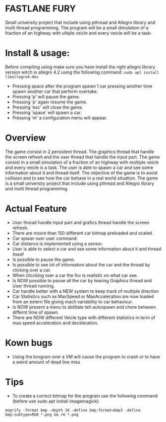 # FASTLANE FURY
Small university project that include using pthread and Allegro library and multi thread programming. The program will be a small dimulation of a fraction of an highway with  ultiple veicle and every veicle will be a task-

# Install & usage:

Before compiling using make sure you have install the right allegro library version witch is allegro 4.2 using the following command:
```sudo apt install liballegro4-dev```
- Pressing space after the program spawn 1 car pressing another time spawn another car that perform overtake.
- Pressing 'p' will pause the game.
- Pressing 'p' again resume the game.
- Pressing 'esc' will close the game.
- Pressing 'space' will spawn a car.
- Pressing 'm' a configuration menu will appear.

# Overview

The game consist in 2 persistent thread. The graphics thread that handle the screen refresh and the user thread that handle the input part. The game consist in a small simulation of a fraction of an highway with multiple veicle and every veicle is a task. The user is able to spawn a car and see some information about it and thread itself. The objective of the game is to avoid collision and to see how the car behave in a real world situation. The game is a small university project that include using pthread and Allegro library and multi thread programming.


# Actual Feature

- User thread  handle input part and grafics thread handle the screen refresh.
- There are mosre than 150 different car bitmap preloaded and scaled.
- Car spwan over user command.
- Car distance is implemented using a sensor.
- User is able to select a car and see some information about it and thread itseaf
- Is possible to pause the game.
- Is possible to see lot of information about the car and the thread by clicking over a car.
- When cliccking over a car the fov is realistic on what car see.
- Is NOW possible to pause all the car by leaving Graphics thread and User thread running.
- Car handle better with a NEW system to keep track of multiple direction
- Car Statistics such as MaxSpeed or MaxAcceleration are now loaded from an extern file giving mach variability to car behaviour.
- Is NOW present a menu to abilitate teh autospawn and chore between differnt time of spawn.
- There are NOW different Veicle type with different statistics in term of max speed acceleration and deceleration.


# Kown bugs 

- Using the brogram over a VM will cause the program to crash or to have a weird amount of dead line miss

# Tips 

- To create a correct bitmap for the program use the following command (before use sudo apt install imagemagick):

```mogrify -format bmp -depth 16 -define bmp:format=bmp3 -define bmp:subtype=RGB *.png && rm *.png```
 
